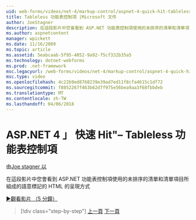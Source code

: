 ```yaml
---
uid: web-forms/videos/net-4/markup-control/aspnet-4-quick-hit-tableless-menu-control
title: Tableless 功能表控制項 |Microsoft 文件
author: JoeStagner
description: 在這段影片中您會看到 ASP.NET 功能表控制項使用的未排序的清單和清單項目所組成的語意標記的 HTML 的呈現方式
ms.author: aspnetcontent
manager: wpickett
ms.date: 11/16/2009
ms.topic: article
ms.assetid: 5eabcaab-5f95-4052-9a92-f5cf332b35a5
ms.technology: dotnet-webforms
ms.prod: .net-framework
msc.legacyurl: /web-forms/videos/net-4/markup-control/aspnet-4-quick-hit-tableless-menu-control
msc.type: video
ms.openlocfilehash: 4c22b9ed8768239e39ad7ed11f8cfa4615c1df72
ms.sourcegitcommit: f8852267f463b62d7f975e56bea9aa3f68fbbdeb
ms.translationtype: MT
ms.contentlocale: zh-TW
ms.lasthandoff: 04/06/2018
---
```

<a name="aspnet-4-quick-hit--tableless-menu-control"></a>ASP.NET 4 」 快速 Hit"– Tableless 功能表控制項
====================
由[Joe stagner 以](https://github.com/JoeStagner)

在這段影片中您會看到 ASP.NET 功能表控制項使用的未排序的清單和清單項目所組成的語意標記的 HTML 的呈現方式 

[&#9654;觀看影片 （5 分鐘）](https://channel9.msdn.com/Blogs/ASP-NET-Site-Videos/aspnet-4-quick-hit-tableless-menu-control)

> [!div class="step-by-step"]
> [上一頁](aspnet-4-quick-hit-table-free-templated-controls.md)
> [下一頁](aspnet-4-quick-hit-hidden-field-divs.md)
